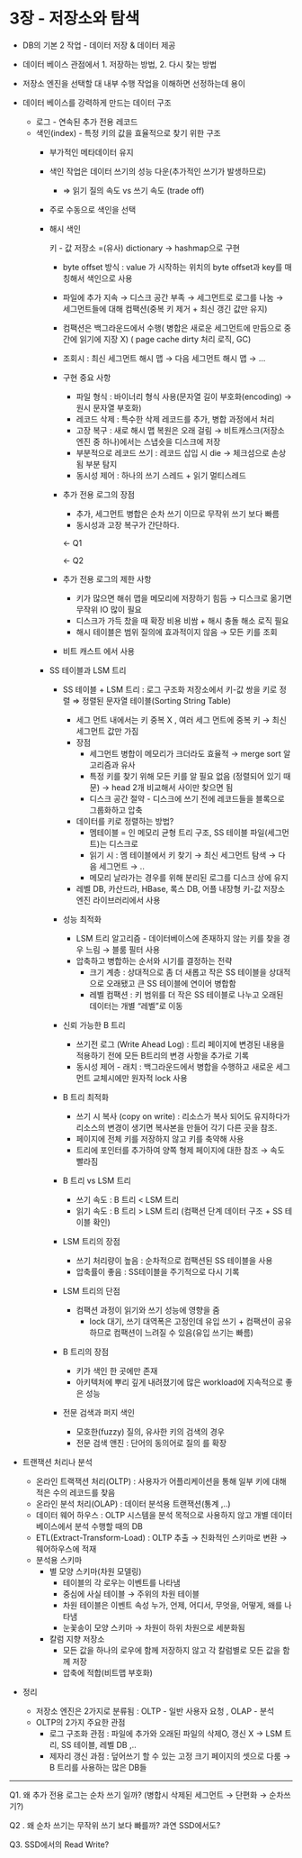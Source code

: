 # 3장 - 저장소와 탐색

- DB의 기본 2 작업 - 데이터 저장 & 데이터 제공
- 데이터 베이스 관점에서 1. 저장하는 방법, 2. 다시 찾는 방법
- 저장소 엔진을 선택할 대 내부 수행 작업을 이해하면 선정하는데 용이

- 데이터 베이스를 강력하게 만드는 데이터 구조
    - 로그 - 연속된 추가 전용 레코드
    - 색인(index) - 특정 키의 값을 효율적으로 찾기 위한 구조
        - 부가적인 메타데이터 유지
        - 색인 작업은 데이터 쓰기의 성능 다운(추가적인 쓰기가 발생하므로)
            - ⇒ 읽기 질의 속도 vs 쓰기 속도 (trade off)
        - 주로 수동으로 색인을 선택
        - 해시 색인
            
            키 - 값 저장소 =(유사) dictionary → hashmap으로 구현
            
            - byte offset 방식 : value 가 시작하는 위치의 byte offset과 key를 매칭해서 색인으로 사용
            - 파일에 추가 지속 → 디스크 공간 부족 → 세그먼트로 로그를 나눔 → 세그먼트들에 대해 컴팩션(중복 키 제거 + 최신 갱긴 값만 유지)
            - 컴팩션은 백그라운드에서 수행( 병합은 새로운 세그먼트에 만듬으로 중간에 읽기에 지장 X) ( page cache dirty 처리 로직, GC)
            - 조회시 : 최신 세그먼트 해시 맵 → 다음 세그먼트 해시 맵 → ...
            - 구현 중요 사항
                - 파일 형식 : 바이너리 형식 사용(문자열 길이 부호화(encoding) → 원시 문자열 부호화)
                - 레코드 삭제 : 특수한 삭제 레코드를 추가, 병합 과정에서 처리
                - 고장 복구 : 새로 해시 맵 복원은 오래 걸림 → 비트캐스크(저장소 엔진 중 하나)에서는 스냅숏을 디스크에 저장
                - 부분적으로 레코드 쓰기 : 레코드 삽입 시 die → 체크섬으로 손상됨 부분 탐지
                - 동시성 제어 : 하나의 쓰기 스레드 + 읽기 멀티스레드
            - 추가 전용 로그의 장점
                - 추가, 세그먼트 병합은 순차 쓰기 이므로 무작위 쓰기 보다 빠름
                - 동시성과 고장 복구가 간단하다.
                
                ← Q1
                
                ← Q2
                
            - 추가 전용 로그의 제한 사항
                - 키가 많으면 해쉬 맵을 메모리에 저장하기 힘듬 → 디스크로 옮기면 무작위 IO 많이 필요
                - 디스크가 가득 찼을 때 확장 비용 비쌈 + 해시 충돌 해소 로직 필요
                - 해시 테이블은 범위 질의에 효과적이지 않음 → 모든 키를 조회
            - 비트 캐스트 에서 사용
        - SS 테이블과 LSM 트리
            - SS 테이블 + LSM 트리 : 로그 구조화 저장소에서 키-값 쌍을 키로 정렬 ⇒ 정렬된 문자열 테이블(Sorting String Table)
                - 세그 먼트 내에서는 키 중복 X , 여러 세그 먼트에 중복 키 → 최신 세그먼트 값만 가짐
                - 장점
                    - 세그먼트 병합이 메모리가 크더라도 효율적 → merge sort 알고리즘과 유사
                    - 특정 키를 찾기 위해 모든 키를 알 필요 없음 (정렬되어 있기 때문) → head 2개 비교해서 사이만 찾으면 됨
                    - 디스크 공간 절약 - 디스크에 쓰기 전에 레코드들을 블록으로 그룹화하고 압축
                - 데이터를 키로 정렬하는 방법?
                    - 멤테이블 = 인 메모리 균형 트리 구조, SS 테이블 파일(세그먼트)는 디스크로
                    - 읽기 시 : 멤 테이블에서 키 찾기 → 최신 세그먼트 탐색 → 다음 세그먼트 → ..
                    - 메모리 날라가는 경우를 위해 분리된 로그를 디스크 상에 유지
                - 레벨 DB, 카산드라, HBase, 록스 DB, 어플 내장형 키-값 저장소 엔진 라이브러리에서 사용
            - 성능 최적화
                - LSM 트리 알고리즘 - 데이터베이스에 존재하지 않는 키를 찾을 경우 느림 → 블룸 필터 사용
                - 압축하고 병합하는 순서와 시기를 결정하는 전략
                    - 크기 계층 : 상대적으로 좀 더 새롭고 작은 SS 테이블을 상대적으로 오래됐고 큰 SS 테이블에 연이어 병합함
                    - 레벨 컴팩션 : 키 범위를 더 작은 SS 테이블로 나누고 오래된 데이터는 개별 “레벨”로 이동
            - 신뢰 가능한 B 트리
                - 쓰기전 로그 (Write Ahead Log) : 트리 페이지에 변경된 내용을 적용하기 전에 모든 B트리의 변경 사항을 추가로 기록
                - 동시성 제어 - 래치 : 백그라운드에서 병합을 수행하고 새로운 세그먼트 교체시에만 원자적 lock 사용
            
            - B 트리 최적화
                - 쓰기 시 복사 (copy on write) : 리소스가 복사 되어도 유지하다가 리소스의 변경이 생기면 복사본을 만들어 각기 다른 곳을 참조.
                - 페이지에 전체 키를 저장하지 않고 키를 축약해 사용
                - 트리에 포인터를 추가하여 양쪽 형제 페이지에 대한 참조 → 속도 빨라짐
            
            - B 트리 vs LSM 트리
                - 쓰기 속도 : B 트리 < LSM 트리
                - 읽기 속도 : B 트리 > LSM 트리 (컴팩션 단계 데이터 구조 + SS 테이블 확인)
            
            - LSM 트리의 장점
                - 쓰기 처리량이 높음 : 순차적으로 컴팩션된 SS 테이블을 사용
                - 압축률이 좋음 : SS테이블을 주기적으로 다시 기록
            - LSM 트리의 단점
                - 컴팩션 과정이 읽기와 쓰기 성능에 영향을 줌
                    - lock 대기, 쓰기 대역폭은 고정인데 유입 쓰기 + 컴팩션이 공유 하므로 컴팩션이 느려질 수 있음(유입 쓰기는 빠름)
            
            - B 트리의 장점
                - 키가 색인 한 곳에만 존재
                - 아키텍처에 뿌리 깊게 내려졌기에 많은 workload에 지속적으로 좋은 성능
            
            - 전문 검색과 퍼지 색인
                - 모호한(fuzzy) 질의, 유사한 키의 검색의 경우
                - 전문 검색 앤진 : 단어의 동의어로 질의 를 확장
- 트랜잭션 처리나 분석
    - 온라인 트랙잭션 처리(OLTP) : 사용자가 어플리케이션을 통해 일부 키에 대해 적은 수의 레코드를 찾음
    - 온라인 분석 처리(OLAP) : 데이터 분석용 트랜잭션(통계 ,..)
    - 데이터 웨어 하우스 : OLTP 시스템을 분석 목적으로 사용하지 않고 개별 데이터 베이스에서 분석 수행할 때의 DB
    - ETL(Extract-Transform-Load) : OLTP 추출 → 친화적인 스키마로 변환 → 웨어하우스에 적재
    - 분석용 스키마
        - 별 모양 스키마(차원 모델링)
            - 테이블의 각 로우는 이벤트를 나타냄
            - 중심에 사실 테이블 → 주위의 차원 테이블
            - 차원 테이블은 이벤트 속성 누가, 언제, 어디서, 무엇을, 어떻게, 왜를 나타냄
            - 눈꽃송이 모양 스키마 → 차원이 하위 차원으로 세분화됨
        - 칼럼 지향 저장소
            - 모든 값을 하나의 로우에 함께 저장하지 않고 각 칼럼별로 모든 값을 함께 저장
            - 압축에 적합(비트맵 부호화)
        
    
- 정리
    - 저장소 엔진은 2가지로 분류됨 : OLTP - 일반 사용자 요청 , OLAP - 분석
    - OLTP의 2가지 주요한 관점
        - 로그 구조화 관점 : 파일에 추가와 오래된 파일의 삭제O, 갱신 X → LSM 트리, SS 테이블, 레벨 DB ,..
        - 제자리 갱신 과점 : 덮어쓰기 할 수 있는 고정 크기 페이지의 셋으로 다룸 → B 트리를 사용하는 많은 DB들

---

Q1. 왜 추가 전용 로그는 순차 쓰기 일까? (병합시 삭제된 세그먼트 → 단편화 → 순차쓰기?)

Q2 . 왜 순차 쓰기는 무작위 쓰기 보다 빠를까? 과연 SSD에서도?

Q3. SSD에서의 Read Write?